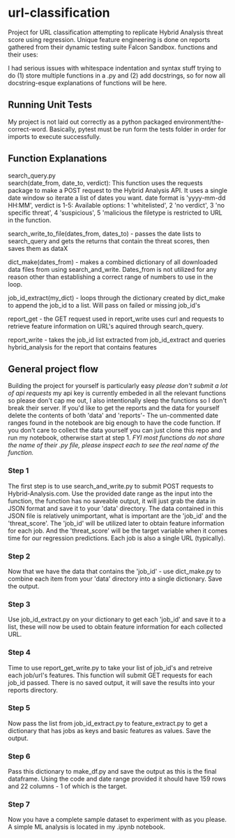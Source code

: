 # url-classification
Project for URL classification attempting to replicate Hybrid Analysis threat
score using regression. Unique feature engineering is done on reports gathered from their dynamic testing suite Falcon Sandbox.
functions and their uses:

I had serious issues with whitespace indentation and syntax stuff trying to do
(1) store multiple functions in a .py and (2) add docstrings, so for now all docstring-esque explanations
of functions will be here.

## Running Unit Tests

My project is not laid out correctly as a python packaged environment/the-correct-word. Basically, pytest must be run form the tests folder in order for imports to execute successfully.

## Function Explanations

search_query.py  
search(date_from, date_to, verdict):
This function uses the requests package to make a POST request to the Hybrid Analysis API.
It uses a single date window so iterate a list of dates you want.
date format is 'yyyy-mm-dd HH:MM', verdict is 1-5: Available options: 1 'whitelisted', 2 'no verdict', 3 'no specific threat', 4 'suspicious', 5 'malicious
the filetype is restricted to URL in the function.

search_write_to_file(dates_from, dates_to) - passes the date lists to search_query and gets the returns that contain the threat scores, then saves them as dataX

dict_make(dates_from) - makes a combined dictionary of all downloaded data files from using search_and_write. Dates_from is
not utilized for any reason other than establishing a correct
range of numbers to use in the loop.

job_id_extract(my_dict) - loops through the dictionary created by dict_make to append the job_id to a list. Will pass on failed or missing job_id's

report_get - the GET request used in report_write
uses curl and requests to retrieve feature information on URL's
aquired through search_query.

report_write - takes the job_id list extracted from job_id_extract and queries hybrid_analysis for the report that contains features


## General project flow

Building the project for yourself is particularly easy _please don't submit a lot of api requests_ my api key is currently embeded in all the relevant functions
so please don't cap me out, I also intentionally sleep the functions so I don't break their server. If you'd like to get the reports and the data for yourself delete the contents of both 'data' and 'reports'- The un-commented date ranges found in the notebook are big enough to have the code function. If you don't care to collect the data yourself you can just clone this repo and run my notebook, otherwise start at step 1. _FYI most functions do not share the name of their .py file, please inspect each to see the real name of the function._


### Step 1

The first step is to use search_and_write.py to submit POST requests to Hybrid-Analysis.com. Use the provided date range as the input into the function, the function has no saveable output, it will just grab the data in JSON format and save it to your 'data' directory. The data contained in this JSON file is relatively unimportant, what is important are the 'job_id' and the 'threat_score'. The 'job_id' will be utilized later to obtain feature information for each job. And the 'threat_score' will be the target variable when it comes time for our regression predictions. Each job is also a single URL (typically).

### Step 2

Now that we have the data that contains the 'job_id' - use dict_make.py to combine each item from your 'data' directory into a single dictionary. Save the output.

### Step 3

Use job_id_extract.py on your dictionary to get each 'job_id' and save it to a list, these will now be used to obtain feature information for each collected URL.

### Step 4

Time to use report_get_write.py to take your list of job_id's and retreive each job/url's features. This function will submit GET requests for each job_id passed. There is no saved output, it will save the results into your reports directory.

### Step 5

Now pass the list from job_id_extract.py to feature_extract.py to get a dictionary that has jobs as keys and basic features as values. Save the output.

### Step 6

Pass this dictionary to make_df.py and save the output as this is the final dataframe. Using the code and date range provided it should have 159 rows and 22 columns - 1 of which is the target.

### Step 7

Now you have a complete sample dataset to experiment with as you please. A simple ML analysis is located in my .ipynb notebook.
